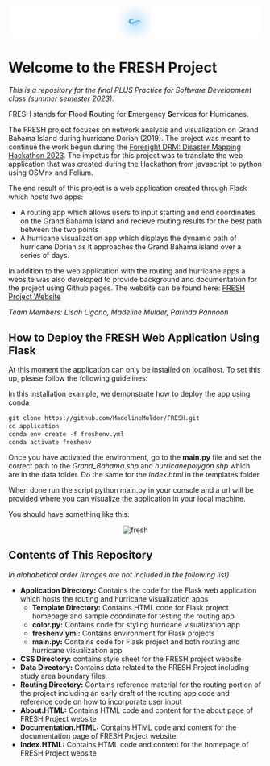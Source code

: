 <p align="center">
    <img src="logo_banner.jpg" alt="FRESH Logo Banner">
</p>

# Welcome to the FRESH Project
*This is a repository for the final PLUS Practice for Software Development class (summer semester 2023).*  

FRESH stands for **F**lood **R**outing for **E**mergency **S**ervices for **H**urricanes. 

The FRESH project focuses on network analysis and visualization on Grand Bahama Island during hurricane Dorian (2019). The project was meant to continue the work begun during the [Foresight DRM: Disaster Mapping Hackathon 2023](https://storymaps.arcgis.com/stories/f819f3563aef4cad8cfae7072eed0d07). The impetus for this project was to translate the web application that was created during the Hackathon from javascript to python using OSMnx and Folium. 

The end result of this project is a web application created through Flask which hosts two apps:
- A routing app which allows users to input starting and end coordinates on the Grand Bahama Island and recieve routing results for the best path between the two points
- A hurricane visualization app which displays the dynamic path of hurricane Dorian as it approaches the Grand Bahama island over a series of days.  

In addition to the web application with the routing and hurricane apps a website was also developed to provide background and documentation for the project using Github pages. The website can be found here: [FRESH Project Website](https://madelinemulder.github.io/FRESH/index.html)

*Team Members: Lisah Ligono, Madeline Mulder, Parinda Pannoon*



## How to Deploy the FRESH Web Application Using Flask

At this moment the application can only be installed on localhost. To set this up, please follow the following guidelines:

In this installation example, we demonstrate how to deploy the app using conda 

```
git clone https://github.com/MadelineMulder/FRESH.git
cd application
conda env create -f freshenv.yml
conda activate freshenv
```

Once you have activated the environment, go to the <b>main.py</b> file and set the correct path to the <i>Grand_Bahama.shp</i> and <i>hurricanepolygon.shp</i> which are in the data folder. Do the same for the <i>index.html</i> in the templates folder

When done run the script python main.py in your console and a url will be provided where you can visualize the application in your local machine.

You should have something like this:
<p align="center">
  <img width="452" alt="fresh" src="https://github.com/MadelineMulder/FRESH/assets/72496335/35e904a6-cbc7-4dbe-b6cb-00d9d1d0f152"width="1000">
</p>




## Contents of This Repository
*In alphabetical order (images are not included in the following list)*

* **Application Directory:** Contains the code for the Flask web application which hosts the routing and hurricane visualization apps
    * **Template Directory:** Contains HTML code for Flask project homepage and sample coordinate for testing the routing app 
    * **color.py:** Contains code for styling hurricane visualization app
    * **freshenv.yml:** Contains environment for Flask projects
    * **main.py:** Contains code for Flask project and both routing and hurricane visualization app
* **CSS Directory:** contains style sheet for the FRESH project website
* **Data Directory:** Contains data related to the FRESH Project including study area boundary files.
* **Routing Directory:** Contains reference material for the routing portion of the project including an early draft of the routing app code and reference code on how to incorporate user input
* **About.HTML:** Contains HTML code and content for the about page of FRESH Project website
* **Documentation.HTML:** Contains HTML code and content for the documentation page of FRESH Project website
* **Index.HTML:** Contains HTML code and content for the homepage of FRESH Project website




